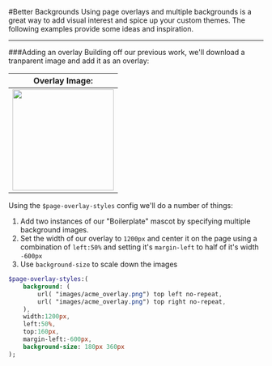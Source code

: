 #Better Backgrounds
Using page overlays and multiple backgrounds is a great way to add visual interest and spice up your custom themes. The following examples provide some ideas and inspiration.

***

###Adding an overlay
Building off our previous work, we'll download a tranparent image and add it as an overlay:

| Overlay Image: |
| -------------- |
| <img src="../tutorial/acme_overlay.png" width="200"/> |

Using the `$page-overlay-styles` config we'll do a number of things:

1. Add two instances of our "Boilerplate" mascot by specifying multiple background images.
2. Set the width of our overlay to `1200px` and center it on the page using a combination of `left:50%` and setting it's `margin-left` to half of it's width `-600px`
3. Use `background-size` to scale down the images 

```sass
$page-overlay-styles:(
    background: (
        url( "images/acme_overlay.png") top left no-repeat,
        url( "images/acme_overlay.png") top right no-repeat,
    ),
    width:1200px,
    left:50%,
    top:160px,
    margin-left:-600px,
    background-size: 180px 360px
);
```
